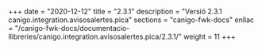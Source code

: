 +++
date        = "2020-12-12"
title       = "2.3.1"
description = "Versió 2.3.1 canigo.integration.avisosalertes.pica"
sections    = "canigo-fwk-docs"
enllac		= "/canigo-fwk-docs/documentacio-llibreries/canigo.integration.avisosalertes.pica/2.3.1/"
weight		= 11
+++
